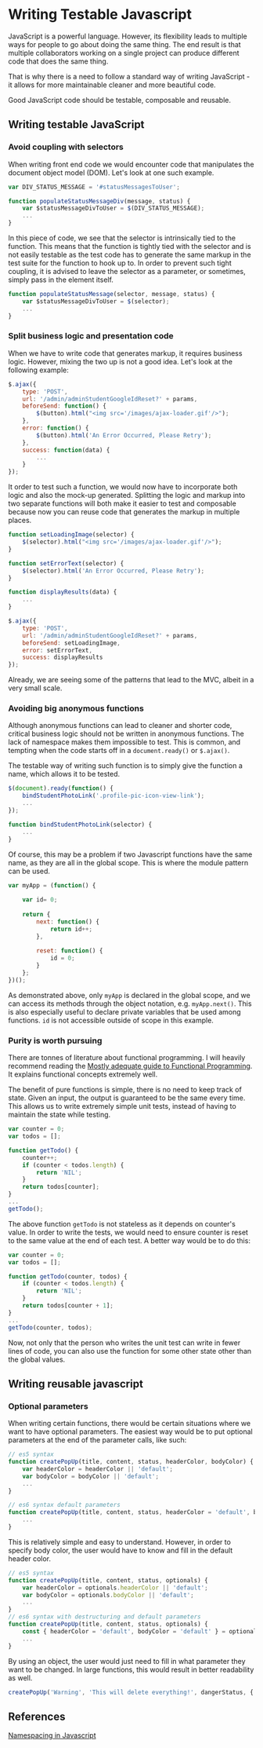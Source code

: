 # Writing Testable Javascript

JavaScript is a powerful language. However, its flexibility leads to multiple ways for people to go about doing the same thing. The end result is that multiple collaborators working on a single project can produce different code that does the same thing. 

That is why there is a need to follow a standard way of writing JavaScript - it allows for more maintainable cleaner and more beautiful code.

Good JavaScript code should be testable, composable and reusable.

## Writing testable JavaScript

### Avoid coupling with selectors
When writing front end code we would encounter code that manipulates the document object model (DOM). Let's look at one such example.

```js
var DIV_STATUS_MESSAGE = '#statusMessagesToUser';

function populateStatusMessageDiv(message, status) {
    var $statusMessageDivToUser = $(DIV_STATUS_MESSAGE);
    ...
}
```

In this piece of code, we see that the selector is intrinsically tied to the function. This means that the function is tightly tied with the selector and is not easily testable as the test code has to generate the same markup in the test suite for the function to hook up to. In order to prevent such tight coupling, it is advised to leave the selector as a parameter, or sometimes, simply pass in the element itself.

```js
function populateStatusMessage(selector, message, status) {
    var $statusMessageDivToUser = $(selector);
    ...
}
```

### Split business logic and presentation code
When we have to write code that generates markup, it requires business logic. However, mixing the two up is not a good idea. Let's look at the following example:

```js
$.ajax({
    type: 'POST',
    url: '/admin/adminStudentGoogleIdReset?' + params,
    beforeSend: function() {
        $(button).html("<img src='/images/ajax-loader.gif'/>");
    },
    error: function() {
        $(button).html('An Error Occurred, Please Retry');
    },
    success: function(data) {
        ...
    }
});
```

It order to test such a function, we would now have to incorporate both logic and also the mock-up generated. Splitting the logic and markup into two separate functions will both make it easier to test and composable because now you can reuse code that generates the markup in multiple places. 

```js
function setLoadingImage(selector) {
    $(selector).html("<img src='/images/ajax-loader.gif'/>");
}

function setErrorText(selector) {
    $(selector).html('An Error Occurred, Please Retry');
}

function displayResults(data) {
    ...
}

$.ajax({
    type: 'POST',
    url: '/admin/adminStudentGoogleIdReset?' + params,
    beforeSend: setLoadingImage,
    error: setErrorText,
    success: displayResults
});
```

Already, we are seeing some of the patterns that lead to the MVC, albeit in a very small scale.

### Avoiding big anonymous functions

Although anonymous functions can lead to cleaner and shorter code, critical business logic should not be written in anonymous functions. The lack of namespace makes them impossible to test. This is common, and tempting when the code starts off in a `document.ready()` or `$.ajax()`.

The testable way of writing such function is to simply give the function a name, which allows it to be tested.

```js
$(document).ready(function() {
    bindStudentPhotoLink('.profile-pic-icon-view-link');
    ...
});

function bindStudentPhotoLink(selector) {
    ...
}
```

Of course, this may be a problem if two Javascript functions have the same name, as they are all in the global scope. This is where the module pattern can be used.

```js
var myApp = (function() {
 
    var id= 0;
 
    return {
        next: function() {
            return id++;    
        },
 
        reset: function() {
            id = 0;     
        }
    };  
})();
```

As demonstrated above, only `myApp` is declared in the global scope, and we can access its methods through the object notation, e.g. `myApp.next()`. This is also especially useful to declare private variables that be used among functions. `id` is not accessible outside of scope in this example.

### Purity is worth pursuing

There are tonnes of literature about functional programming. I will heavily recommend reading the [Mostly adequate guide to Functional Programming](https://github.com/MostlyAdequate/mostly-adequate-guide). It explains functional concepts extremely well.

The benefit of pure functions is simple, there is no need to keep track of state. Given an input, the output is guaranteed to be the same every time. This allows us to write extremely simple unit tests, instead of having to maintain the state while testing.

```js
var counter = 0;
var todos = [];

function getTodo() {
    counter++;
    if (counter < todos.length) {
        return 'NIL';
    }
    return todos[counter];
}
...
getTodo();
```

The above function `getTodo` is not stateless as it depends on counter's value. In order to write the tests, we would need to ensure counter is reset to the same value at the end of each test. A better way would be to do this:

```js
var counter = 0;
var todos = [];

function getTodo(counter, todos) {
    if (counter < todos.length) {
        return 'NIL';
    }
    return todos[counter + 1];
}
...
getTodo(counter, todos);
```

Now, not only that the person who writes the unit test can write in fewer lines of code, you can also use the function for some other state other than the global values.

## Writing reusable javascript

### Optional parameters

When writing certain functions, there would be certain situations where we want to have optional parameters. The easiest way would be to put optional parameters at the end of the parameter calls, like such:

```js
// es5 syntax
function createPopUp(title, content, status, headerColor, bodyColor) {
    var headerColor = headerColor || 'default';
    var bodyColor = bodyColor || 'default';
    ...
}

// es6 syntax default parameters
function createPopUp(title, content, status, headerColor = 'default', bodyColor = 'default') {
    ...
}
```

 This is relatively simple and easy to understand. However, in order to specify body color, the user would have to know and fill in the default header color.

```js
// es5 syntax
function createPopUp(title, content, status, optionals) {
    var headerColor = optionals.headerColor || 'default';
    var bodyColor = optionals.bodyColor || 'default';
    ...
}
// es6 syntax with destructuring and default parameters
function createPopUp(title, content, status, optionals) {
    const { headerColor = 'default', bodyColor = 'default' } = optionals;
    ...
}
```

By using an object, the user would just need to fill in what parameter they want to be changed. In large functions, this would result in better readability as well.

```js
createPopUp('Warning', 'This will delete everything!', dangerStatus, { bodyColor: 'red' });
```

## References
[Namespacing in Javascript](https://javascriptweblog.wordpress.com/2010/12/07/namespacing-in-javascript/)
